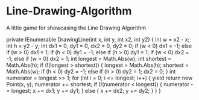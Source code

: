 # Line-Drawing-Algorithm
A little game for showcasing the Line Drawing Algorithm

private IEnumerable<Point> DrawingLine(int x, int y, int x2, int y2)
        {
            int w = x2 - x;
            int h = y2 - y;
            int dx1 = 0, dy1 = 0, dx2 = 0, dy2 = 0;
            if (w < 0) dx1 = -1; else if (w > 0) dx1 = 1;
            if (h < 0) dy1 = -1; else if (h > 0) dy1 = 1;
            if (w < 0) dx2 = -1; else if (w > 0) dx2 = 1;
            int longest = Math.Abs(w);
            int shortest = Math.Abs(h);
            if (!(longest > shortest))
            {
                longest = Math.Abs(h);
                shortest = Math.Abs(w);
                if (h < 0) dy2 = -1; else if (h > 0) dy2 = 1;
                dx2 = 0;
            }
            int numerator = longest >> 1;
            for (int i = 0; i <= longest; i++)
            {
                yield return new Point(x, y);
                numerator += shortest;
                if (!(numerator < longest))
                {
                    numerator -= longest;
                    x += dx1;
                    y += dy1;
                }
                else
                {
                    x += dx2;
                    y += dy2;
                }
            }
        }